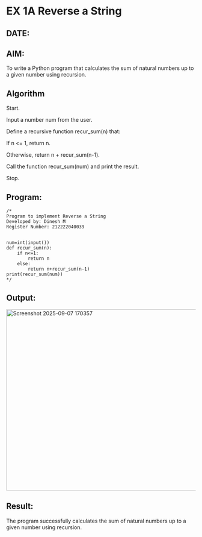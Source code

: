 # EX 1A Reverse a String
## DATE:
## AIM:
To write a Python program that calculates the sum of natural numbers up to a given number using recursion.

## Algorithm
Start.

Input a number num from the user.

Define a recursive function recur_sum(n) that:

If n <= 1, return n.

Otherwise, return n + recur_sum(n-1).

Call the function recur_sum(num) and print the result.

Stop.

## Program:
```
/*
Program to implement Reverse a String
Developed by: Dinesh M
Register Number: 212222040039


num=int(input())
def recur_sum(n):
    if n<=1:
        return n
    else:
        return n+recur_sum(n-1)
print(recur_sum(num))
*/
```

## Output:
<img width="958" height="481" alt="Screenshot 2025-09-07 170357" src="https://github.com/user-attachments/assets/2e7f83bf-c26f-4a23-8acb-2a2c6f65605e" />



## Result:
The program successfully  calculates the sum of natural numbers up to a given number using recursion.
